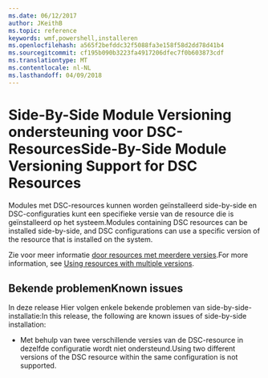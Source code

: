 ```yaml
---
ms.date: 06/12/2017
author: JKeithB
ms.topic: reference
keywords: wmf,powershell,installeren
ms.openlocfilehash: a565f2befddc32f5088fa3e158f58d2dd78d41b4
ms.sourcegitcommit: cf195b090b3223fa4917206dfec7f0b603873cdf
ms.translationtype: MT
ms.contentlocale: nl-NL
ms.lasthandoff: 04/09/2018
---
```

# <a name="side-by-side-module-versioning-support-for-dsc-resources"></a><span data-ttu-id="20703-102">Side-By-Side Module Versioning ondersteuning voor DSC-Resources</span><span class="sxs-lookup"><span data-stu-id="20703-102">Side-By-Side Module Versioning Support for DSC Resources</span></span>

<span data-ttu-id="20703-103">Modules met DSC-resources kunnen worden geïnstalleerd side-by-side en DSC-configuraties kunt een specifieke versie van de resource die is geïnstalleerd op het systeem.</span><span class="sxs-lookup"><span data-stu-id="20703-103">Modules containing DSC resources can be installed side-by-side, and DSC configurations can use a specific version of the resource that is installed on the system.</span></span>

<span data-ttu-id="20703-104">Zie voor meer informatie [door resources met meerdere versies](https://msdn.microsoft.com/powershell/dsc/sxsresource).</span><span class="sxs-lookup"><span data-stu-id="20703-104">For more information, see [Using resources with multiple versions](https://msdn.microsoft.com/powershell/dsc/sxsresource).</span></span>

## <a name="known-issues"></a><span data-ttu-id="20703-105">Bekende problemen</span><span class="sxs-lookup"><span data-stu-id="20703-105">Known issues</span></span>

<span data-ttu-id="20703-106">In deze release Hier volgen enkele bekende problemen van side-by-side-installatie:</span><span class="sxs-lookup"><span data-stu-id="20703-106">In this release, the following are known issues of side-by-side installation:</span></span>

-   <span data-ttu-id="20703-107">Met behulp van twee verschillende versies van de DSC-resource in dezelfde configuratie wordt niet ondersteund.</span><span class="sxs-lookup"><span data-stu-id="20703-107">Using two different versions of the DSC resource within the same configuration is not supported.</span></span>